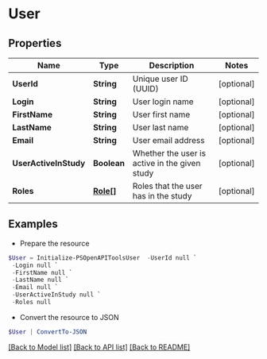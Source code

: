 # User
## Properties

Name | Type | Description | Notes
------------ | ------------- | ------------- | -------------
**UserId** | **String** | Unique user ID (UUID) | [optional] 
**Login** | **String** | User login name | [optional] 
**FirstName** | **String** | User first name | [optional] 
**LastName** | **String** | User last name | [optional] 
**Email** | **String** | User email address | [optional] 
**UserActiveInStudy** | **Boolean** | Whether the user is active in the given study | [optional] 
**Roles** | [**Role[]**](Role.md) | Roles that the user has in the study | [optional] 

## Examples

- Prepare the resource
```powershell
$User = Initialize-PSOpenAPIToolsUser  -UserId null `
 -Login null `
 -FirstName null `
 -LastName null `
 -Email null `
 -UserActiveInStudy null `
 -Roles null
```

- Convert the resource to JSON
```powershell
$User | ConvertTo-JSON
```

[[Back to Model list]](../README.md#documentation-for-models) [[Back to API list]](../README.md#documentation-for-api-endpoints) [[Back to README]](../README.md)


